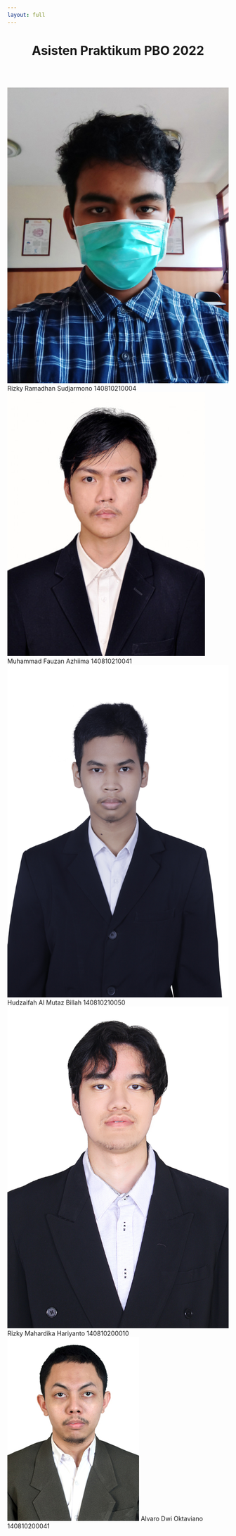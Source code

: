 ```yaml
---
layout: full
---
```



# Asisten Praktikum PBO 2022 

<br><br>

<div class='grid grid-cols-6 gap-16 py-4'>
   <div class='flex flex-col items-center col-span-2'>
    <img src="/img/rizky.jpg" class="w-20 h-20 object-cover rounded-full mb-4">
    <span class='font-semibold'>Rizky Ramadhan Sudjarmono</span>
    <span class='text-xs'>140810210004</span>
  </div>
   <div class='flex flex-col items-center col-span-2'>
    <img src="/img/ojan.jpg" class="w-20 h-20 object-cover rounded-full mb-4">
    <span class='font-semibold'>Muhammad Fauzan Azhiima</span>
    <span class='text-xs'>140810210041</span>
  </div>
   <div class='flex flex-col items-center col-span-2'>
    <img src="/img/mutaz.jpg" class="w-20 h-20 object-cover rounded-full mb-4">
    <span class='font-semibold'>Hudzaifah Al Mutaz Billah</span>
    <span class='text-xs'>140810210050</span>
  </div>
  <div class='flex flex-col items-center  col-start-2 col-span-2'>
    <img src="/img/dika.jpg" class="w-20 h-20 object-cover rounded-full mb-4">
    <span class='font-semibold'>Rizky Mahardika Hariyanto</span>
    <span class='text-xs'>140810200010</span>
  </div> 
 <div class='flex flex-col items-center col-start-4 col-span-2'>
    <img src="/img/varo.jpg" class="w-20 h-20 object-cover rounded-full mb-4">
    <span class='font-semibold'>Alvaro Dwi Oktaviano</span>
    <span class='text-xs'>140810200041</span>
  </div>
</div>

<style>
h1 {
  text-align: center;
}
</style>